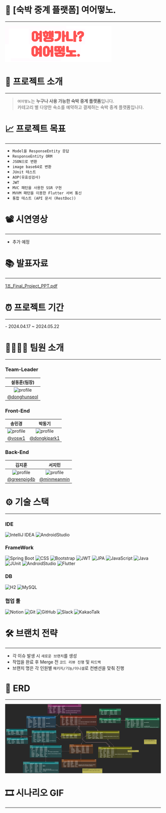 # 🏨 [숙박 중계 플랫폼] 여어떻노.

<hr>

![yeoeotteohno_logo](https://github.com/donghunseol/yeogi_copy/blob/master/src/main/resources/static/images/myPageBanner.png?raw=true)

# 📖 프로젝트 소개

<hr>

> `여어떻노`는 **누구나 사용 가능한 숙박 중계 플랫폼**입니다.</br>
> 카테고리 별 다양한 숙소를 예약하고 결제하는 숙박 중계 플랫폼입니다.</br>

# 📈 프로젝트 목표

<hr>

- `Model을 ResponseEntity 응답`
- `ResponseEntity ORM`
- `JSON으로 변환`
- `image base64로 변환`
- `JUnit 테스트`
- `AOP(유효성검사)`
- `JWT`
- `MVC 패턴을 사용한 SSR 구현`
- `MVVM 패턴을 이용한 Flutter 서버 통신`
- `통합 테스트 (API 문서 (RestDoc))`

# 📽️ 시연영상

<hr>

- 추가 예정

# 📚 발표자료

<hr>

[1조_Final_Project_PPT.pdf](https://docs.google.com/presentation/d/1dyOqbiTzfzQTIHUKZB99VtqL2FCe_kyf/edit?usp=drive_link&ouid=104872751959430579271&rtpof=true&sd=true)

# ⏰ 프로젝트 기간

<hr>
- 2024.04.17 ~ 2024.05.22

# 👨‍👩‍👧‍👧 팀원 소개

<hr>

### Team-Leader

|                                                        설동훈(팀장)                                                        |
|:---------------------------------------------------------------------------------------------------------------------:|
| <img src="https://ca.slack-edge.com/T06B351QHF0-U06JXGQ1DAN-c05d9be15921-512" alt="profile" width="100" height="100"> | 
|                                    [@donghunseol](https://github.com/donghunseol)                                     |

### Front-End

|                                                   송민경                                                    |                                                   박동기                                                    |
|:--------------------------------------------------------------------------------------------------------:|:--------------------------------------------------------------------------------------------------------:| 
| <img src="https://avatars.githubusercontent.com/u/153582401?v=4" alt="profile" width="100" height="100"> | <img src="https://avatars.githubusercontent.com/u/153582240?v=4" alt="profile" width="100" height="100"> | 
|                                    [@vosw1](https://github.com/vosw1)                                    |                              [@dongkipark1](https://github.com/dongkipark1)                              |

### Back-End

|                                                   김지훈                                                   |                                                   서지민                                                    |
|:-------------------------------------------------------------------------------------------------------:|:--------------------------------------------------------------------------------------------------------:| 
| <img src="https://avatars.githubusercontent.com/u/78337301?v=4" alt="profile" width="100" height="100"> | <img src="https://avatars.githubusercontent.com/u/118310514?v=4" alt="profile" width="100" height="100"> | 
|                              [@greenpig4b](https://github.com/greenpig4b)                               |                               [@minmeanmin](https://github.com/minmeanmin)                               |

# ⚙️ 기술 스택

<hr>

### IDE

![IntelliJ IDEA](https://img.shields.io/badge/-IntelliJ%20IDEA-blue?logo=intellij-idea&logoColor=white)
![AndroidStudio](https://img.shields.io/badge/-Android%20Studio-green?logo=AndroidStudio&logoColor=white)

### FrameWork

![Spring Boot](https://img.shields.io/badge/-Spring%20Boot-brightgreen?logo=spring&logoColor=white)
![CSS](https://img.shields.io/badge/-CSS3-blue?logo=css3&logoColor=white)
![Bootstrap](https://img.shields.io/badge/bootstrap-%238511FA.svg?style=flat&logo=bootstrap&logoColor=white)
![JWT](https://img.shields.io/badge/JWT-black?logo=jsonwebtokens&logoColor=white)
![JPA](https://img.shields.io/badge/JPA-red?logo=spring&logoColor=white)
![JavaScript](https://img.shields.io/badge/JavaScript-%23323330.svg?style=flat&logo=javascript&logoColor=white)
![Java](https://img.shields.io/badge/Java-%23ED8B00.svg?style=flat&logo=openjdk&logoColor=white)
![JUnit](https://img.shields.io/badge/JUnit-green?logo=junit5&logoColor=white)
![AndroidStudio](https://img.shields.io/badge/-Android%20Studio-green?logo=AndroidStudio&logoColor=white)
![Flutter](https://img.shields.io/badge/-Flutter-blue?logo=flutter&logoColor=white)

### DB

![H2](https://img.shields.io/badge/-H2-orange?logo=amazondocumentdb&logoColor=white)
![MySQL](https://img.shields.io/badge/MySQL-black?&logo=mysql&logoColor=white)

### 협업 툴

![Notion](https://img.shields.io/badge/-Notion-black?logo=notion&logoColor=white)
![Git](https://img.shields.io/badge/-Git-red?logo=git&logoColor=white)
![GitHub](https://img.shields.io/badge/-GitHub-black?logo=github&logoColor=white)
![Slack](https://img.shields.io/badge/-Slack-purple?logo=slack&logoColor=white)
![KakaoTalk](https://img.shields.io/badge/kakaotalk-ffcd00.svg?style=flat&logo=kakaotalk&logoColor=000000)

# 🛠️ 브랜치 전략

<hr>

- 각 이슈 발생 시 `새로운 브랜치`를 생성
- 작업을 완료 후 Merge 전 `코드 리뷰 진행` 및 `피드백`
- 브랜치 명은 각 인원별 `패키지/기능/이니셜`로 컨벤션을 맞춰 진행

# 🔐 ERD

<hr>

![image](https://github.com/donghunseol/yeogi_copy/blob/master/src/main/resources/static/images/erd.png?raw=true)

# 🎞️ 시나리오 GIF

<hr>